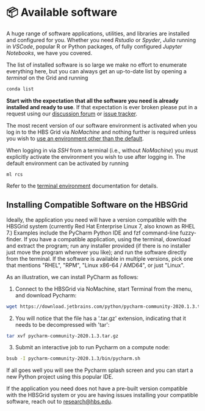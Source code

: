 # 📦 Available software

A huge range of software applications, utilities, and libraries are
installed and configured for you. Whether you need *Rstudio* or
*Spyder*, *Julia* running in *VSCode*, popular R or Python packages,
of fully configured *Jupyter Notebooks*, we have you covered.

The list of installed software is so large we make no effort to
enumerate everything here, but you can always get an up-to-date list
by opening a *terminal* on the Grid and running
``` sh
conda list
```

**Start with the expectation that all the software you need is already
installed and ready to use**. If that expectation is ever broken please
put in a request using our [discussion forum](https://github.com/hbs-rcs/hbsgrid-docs/discussions)
or [issue tracker](https://github.com/hbs-rcs/hbsgrid-docs/issues).

The most recent version of our software environment is activated when you log 
in to the HBS Grid via *NoMachine* and nothing further is required unless you wish
to [use an environment other than the default](environments.md).

When logging in via *SSH* from a terminal (i.e., without *NoMachine*) you must 
explicitly activate the environment you wish to use after logging in. The default
environment can be activated by running 

```
ml rcs
``` 

Refer to the [terminal environment](environments.md#select-terminal-environment)
documentation for details.

## Installing Compatible Software on the HBSGrid

Ideally, the application you need will have a version compatible with the HBSGrid system (currently Red Hat Enterprise Linux 7, also known as RHEL 7.) Examples include the PyCharm Python IDE and fzf command-line fuzzy-finder. If you have a compatible application, using the terminal, download and extract the program; run any installer provided (if there is no installer just move the program wherever you like); and run the software directly from the terminal. If the software is available in multiple versions, pick one that mentions "RHEL", "RPM", "Linux x86-64 / AMD64", or just "Linux".

As an illustration, we can install PyCharm as follows:

1. Connect to the HBSGrid via NoMachine, start Terminal from the menu, and download Pycharm: 

``` sh
wget https://download.jetbrains.com/python/pycharm-community-2020.1.3.tar.gz
```
2. You will notice that the file has a '.tar.gz' extension, indicating that it needs to be decompressed with 'tar':
``` sh
tar xvf pycharm-community-2020.1.3.tar.gz
```
3. Submit an interactive job to run Pycharm on a compute node: 
``` sh
bsub -I pycharm-community-2020.1.3/bin/pycharm.sh
```
If all goes well you will see the Pycharm splash screen and you can start a new Python project using this popular IDE.

If the application you need does not have a pre-built version compatible with the HBSGrid system or you are having issues installing your compatible software, reach out to [research@hbs.edu](mailto:research@hbs.edu).

